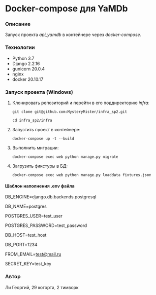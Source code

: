 # Docker-compose для YaMDb
### Описание
Запуск проекта _api_yamdb_ в контейнере через _docker-compose_.
### Технологии
- Python 3.7
- Django 2.2.16
- gunicorn 20.0.4
- nginx
- docker 20.10.17

### Запуск проекта (Windows)
1. Клонировать репозиторий и перейти в его поддиректорию _infra_:

    ```
    git clone git@github.com:MysteryMister/infra_sp2.git
    ```

    ```
    cd infra_sp2/infra
    ```

2. Запустить проект в контейнере:

    ```
    docker-compose up -t --build
    ```

3. Выполнить миграции:

    ```
    docker-compose exec web python manage.py migrate
    ```

4. Загрузить фикстуры в БД:

    ```
    docker-compose exec web python manage.py loaddata fixtures.json
    ```

#### Шаблон наполнения .env файла
DB_ENGINE=django.db.backends.postgresql

DB_NAME=postgres

POSTGRES_USER=test_user

POSTGRES_PASSWORD=test_password

DB_HOST=test_host

DB_PORT=1234

FROM_EMAIL=test@mail.ru

SECRET_KEY=test_key

### Автор
Ли Георгий, 29 когорта, 2 тимворк
